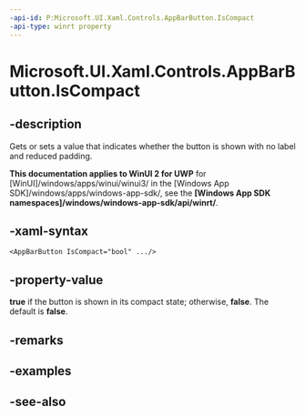 ```yaml
---
-api-id: P:Microsoft.UI.Xaml.Controls.AppBarButton.IsCompact
-api-type: winrt property
---
```


<!-- Property syntax
public bool IsCompact { get;  set; }
-->

# Microsoft.UI.Xaml.Controls.AppBarButton.IsCompact

## -description
Gets or sets a value that indicates whether the button is shown with no label and reduced padding.

**This documentation applies to WinUI 2 for UWP** for [WinUI]/windows/apps/winui/winui3/ in the [Windows App SDK]/windows/apps/windows-app-sdk/, see the **[Windows App SDK namespaces]/windows/windows-app-sdk/api/winrt/**.

## -xaml-syntax
```xaml
<AppBarButton IsCompact="bool" .../>
```


## -property-value
**true** if the button is shown in its compact state; otherwise, **false**. The default is **false**.
## -remarks
<!--describe differences between regular and compact state. add screenshots. guidelines: always use compact state if not used in a commandbar. CommandBar manages state. If used in an AppBar directly, dev has to manage state.-->

## -examples

## -see-also
